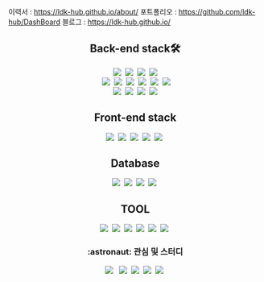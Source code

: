 이력서 : https://ldk-hub.github.io/about/
포트폴리오 : https://github.com/ldk-hub/DashBoard
블로그 : https://ldk-hub.github.io/

<div align="center">
<div align="center">
<h2 align="center">Back-end stack🛠️</h2></div>
<img src="https://img.shields.io/badge/Java-007396?style=flat&logo=Java&logoColor=white"/></a>&nbsp
<img src="https://img.shields.io/badge/SpringDataJpa-6DB33F?style=flat&logo=SpringBoot&logoColor=black"/></a>&nbsp
<img src="https://img.shields.io/badge/QueryDSL-6DB33F?style=flat&logo=SpringBoot&logoColor=black"/></a>&nbsp
<img src="https://img.shields.io/badge/SpringSecurity-6DB33F?style=flat&logo=SpringSecurity&logoColor=black"/><br></a>&nbsp
<img src="https://img.shields.io/badge/SpringBoot-6DB33F?style=flat&logo=SpringBoot&logoColor=black"/></a>&nbsp
<img src="https://img.shields.io/badge/Spring-6DB33F?style=flat&logo=Spring&logoColor=black"/></a>&nbsp
<img src="https://img.shields.io/badge/MicrosoftAzure-0078D4?style=flat&logo=MicrosoftAzure&logoColor=white"/></a>&nbsp
<img src="https://img.shields.io/badge/AmazonAWS-232F3E?style=flat&logo=AmazonAWS&logoColor=white"/></a>&nbsp
<img src="https://img.shields.io/badge/Linux-FCC624?style=flat&logo=Linux&logoColor=black"/></a>&nbsp
<img src="https://img.shields.io/badge/JPA-FF6C2C?style=flat&logo=&logoColor=white"/></a>&nbsp<br>
<img src="https://img.shields.io/badge/Docker-2496ED?style=flat&logo=Docker&logoColor=black"/></a>&nbsp
<img src="https://img.shields.io/badge/Jenkins-D24939?style=flat&logo=Jenkins&logoColor=black"/></a>&nbsp  
<img src="https://img.shields.io/badge/AmazonECS-FF9900?style=flat&logo=AmazonECS&logoColor=white"/></a>&nbsp
<img src="https://img.shields.io/badge/AmazonRDS-527FFF?style=flat&logo=AmazonRDS&logoColor=white"/><br>


<div align="center">
<h2 align="center">Front-end stack</h2></div>
<img src="https://img.shields.io/badge/HTML5-E34F26?style=flat&logo=HTML5&logoColor=black"/></a>&nbsp
<img src="https://img.shields.io/badge/JavaScript-F7DF1E?style=flat&logo=JavaScript&logoColor=white"/></a>&nbsp
<img src="https://img.shields.io/badge/Bootstrap-7952B3?style=flat&logo=Bootstrap&logoColor=black"/></a>&nbsp
<img src="https://img.shields.io/badge/Vue.js-4FC08D?style=flat&logo=Vue.js&logoColor=white"/></a>&nbsp
<img src="https://img.shields.io/badge/jQuery-0769AD?style=flat&logo=jQuery&logoColor=white"/></a>&nbsp<br>

<div align="center">
<h2 align="center">Database</h2></div>
<img src="https://img.shields.io/badge/PostgreSQL-4169E1?style=flat&logo=PostgreSQL&logoColor=white"/></a>&nbsp
<img src="https://img.shields.io/badge/MySQL-4479A1?style=flat&logo=MySQL&logoColor=black"/></a>&nbsp
<img src="https://img.shields.io/badge/MariaDB-003545?style=flat&logo=MariaDB&logoColor=black"/></a>&nbsp
<img src="https://img.shields.io/badge/Oracle-F80000?style=flat&logo=Oracle&logoColor=black"/></a>&nbsp<br>

<div align="center">
<h2 align="center">TOOL</h2></div>
<img src="https://img.shields.io/badge/IntelliJ-000000?style=flat&logo=IntelliJ IDEA&logoColor=white"/></a>&nbsp
<img src="https://img.shields.io/badge/dbeaver-382923?style=flat&logo=DBeaver&logoColor=white"/></a>&nbsp
<img src="https://img.shields.io/badge/Git-181717?style=flat&logo=GitHub&logoColor=white"/></a>&nbsp
<img src="https://img.shields.io/badge/postman-FF6C37?style=flat&logo=postman&logoColor=white"/></a>&nbsp
<img src="https://img.shields.io/badge/svn-FFB13B?style=flat&logo=&logoColor=white"/></a>&nbsp
<img src="https://img.shields.io/badge/SourceTree-0052CC?style=flat&logo=sourcetree&logoColor=white"/></a>&nbsp<br>

<div align=center> <h3>:astronaut: 관심 및 스터디</h3> </div>
<img src="https://img.shields.io/badge/MSA-6DB33F?style=flat&logo=iCloud&logoColor=white"/></a>&nbsp</a>&nbsp
<img src="https://img.shields.io/badge/EffectiveJava-007396?style=flat&logo=Java&logoColor=white"/></a>&nbsp
<img src="https://img.shields.io/badge/SpringCloud-6DB33F?style=flat&logo=iCloud&logoColor=white"/></a>&nbsp
<img src="https://img.shields.io/badge/k8s-326CE5?style=flat&logo=kubernetes&logoColor=white"/></a>&nbsp
<img src="https://img.shields.io/badge/kafka-231F20?style=flat&logo=Apache Kafka&logoColor=white"/></a>&nbsp<br>
</div>
